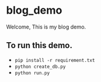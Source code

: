 # blog_demo
Welcome, This is my blog demo.

## To run this demo. 
* `pip install -r requirement.txt`
* `python create_db.py`
* `python run.py`
